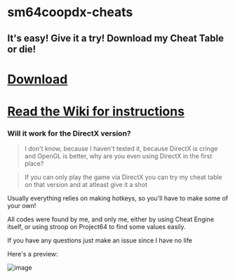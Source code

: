# sm64coopdx-cheats
## It's easy! Give it a try! Download my Cheat Table or die!

# [Download](https://github.com/Feradile/sm64coopdx-cheats/releases)

# [Read the Wiki for instructions](https://github.com/Feradile/sm64coopdx-cheats/wiki)

### Will it work for the DirectX version?

> I don't know, because I haven't tested it, because DirectX is cringe and OpenGL is better, why are you even using DirectX in the first place?

> If you can only play the game via DirectX you can try my cheat table on that version and at atleast give it a shot

Usually everything relies on making hotkeys, so you'll have to make some of your own!

All codes were found by me, and only me, either by using Cheat Engine itself, or using stroop on Project64 to find some values easily.

If you have any questions just make an issue since I have no life

Here's a preview:

![image](https://github.com/user-attachments/assets/1e8b0a7c-f418-4206-867c-67eb2e3d0a28)
